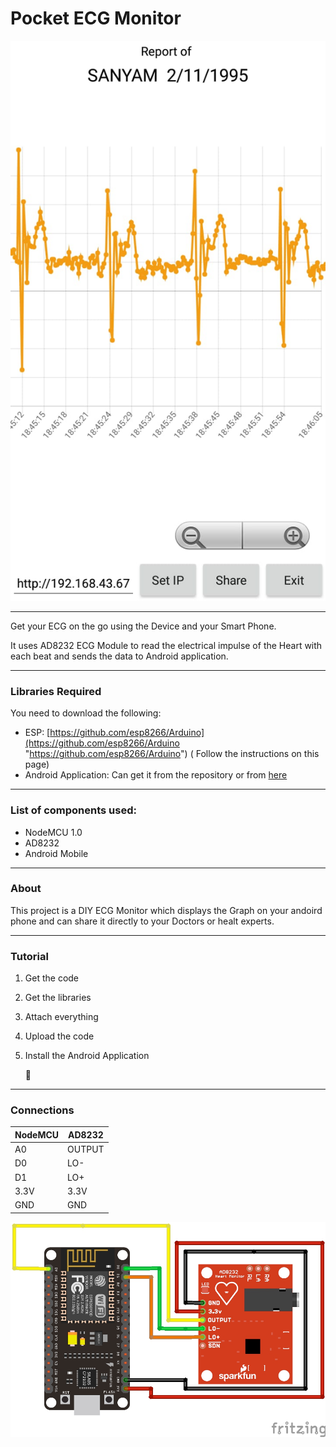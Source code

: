 # Pocket ECG Monitor

![Sample User ECG](/images/User_ECG_Screenshot_1.jpg )

------------

Get your ECG on the go using the Device and your Smart Phone.

It uses AD8232 ECG Module to read the electrical impulse of the Heart with each beat and sends the data to Android application.

------------

### Libraries Required

You need to download the following:

- ESP: [https://github.com/esp8266/Arduino](https://github.com/esp8266/Arduino "https://github.com/esp8266/Arduino") ( Follow the instructions on this page)
- Android Application: Can get it from the repository or from [here](https://raw.githubusercontent.com/sam-tj/Pocket-ECG-Monitor/master/Android%20Application/ECG%20Plus.apk "here") 

------------

### List of components used:
- NodeMCU 1.0
- AD8232
- Android Mobile

------------

### About
This project is a DIY ECG Monitor which displays the Graph on your andoird phone and can share it directly to your Doctors or healt  experts.

------------
### Tutorial
1. Get the code
2. Get the libraries
3. Attach everything
4. Upload the code
5. Install the Android Application

	🥂

------------

### Connections
|  NodeMCU  |  AD8232  |
|  ------------ |  ------------ |
|  A0  |  OUTPUT  |
|  D0  |  LO-  |
|  D1  |  LO+  |
|  3.3V  |  3.3V  |
|  GND  |  GND  |

![Connections](/images/connections.png "Connections")
